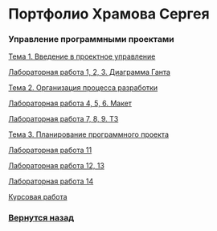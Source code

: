 # Портфолио Храмова Сергея

### Управление программными проектами

<a href="https://github.com/ctel-prj-mng/3-ivt-17-t1-Serega89Kh/blob/master/ISR.md">Тема 1. Введение в проектное управление</a>

<a href="https://github.com/ctel-prj-mng/3-ivt-17-t1-Serega89Kh/blob/master/ISR.md">Лабораторная работа 1, 2, 3. Диаграмма Ганта</a> 

<a href="https://github.com/ctel-prj-mng/3-ivt-17-t2-Serega89Kh/blob/master/ISR.md">Тема 2. Организация процесса разработки</a>

<a href="https://github.com/ctel-prj-mng/2-wireframe-130218-Serega89Kh/blob/master/wireframe.md">Лабораторная работа 4, 5, 6. Макет</a>

<a href="https://github.com/ctel-prj-mng/3-tz-200218-Serega89Kh/blob/master/requirements.md">Лабораторная работа 7, 8, 9. ТЗ</a>

<a href="https://github.com/ctel-prj-mng/3-ivt-17-t3-Serega89Kh/blob/master/ISR.md">Тема 3. Планирование программного проекта</a>

<a href="https://github.com/Serega89Kh/test-pull-req">Лабораторная работа 11</a>

<a href="https://yadi.sk/i/y7efE3fDMH3t6Q">Лабораторная работа 12, 13</a>
 
<a href="https://github.com/ctel-prj-mng/kiteo-employees/pulls">Лабораторная работа 14</a>

<a href="https://github.com/Serega89Kh/Serega89Kh.github.io/tree/master/3kurs/YPP/%D0%9A%D1%83%D1%80%D1%81%D0%BE%D0%B2%D0%B0%D1%8F%20%D1%80%D0%B0%D0%B1%D0%BE%D1%82%D0%B0%20%D0%A3%D0%9F%D0%9F%2C%20%D0%A5%D1%80%D0%B0%D0%BC%D0%BE%D0%B2%20%D0%A1%D0%B5%D1%80%D0%B3%D0%B5%D0%B9%2C%20%D0%98%D0%92%D0%A2%203">Курсовая работа</a>

### <a href="https://serega89kh.github.io">Вернутся назад</a>
